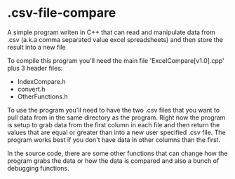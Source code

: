 # .csv-file-compare
A simple program writen in C++ that can read and manipulate data from .csv (a.k.a comma separated value excel spreadsheets) and then store the result into a new file

To compile this program you'll need the main file 'ExcelCompare[v1.0].cpp' plus 3 header files:
  - IndexCompare.h
  - convert.h
  - OtherFunctions.h
  
To use the program you'll need to have the two .csv files that you want to pull data from in the same directory as the program.  Right now the program is setup to grab data from the first column in each file and then return the values that are equal or greater than into a new user specified .csv file.  The program works best if you don't have data in other columns than the first.

In the source code, there are some other functions that can change how the program grabs the data or how the data is compared and also a bunch of debugging functions.
